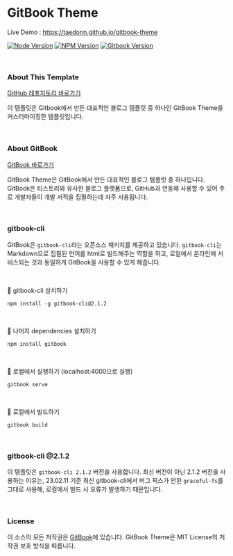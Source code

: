 # GitBook Theme

Live Demo : https://taedonn.github.io/gitbook-theme

[![Node Version](https://img.shields.io/badge/featured%20on-Node%20%4016.13.2-%2368a063)](#) [![NPM Version](https://img.shields.io/badge/featured%20on-NPM%20%408.1.2-%23cc3534)](#) [![Gitbook Version](https://img.shields.io/badge/featured%20on-gitbook--cli%20%402.1.2-%23333333)](#)

&nbsp;

### About This Template

[GitHub 레포지토리 바로가기](https://github.com/taedonn/gitbook-theme)

이 템플릿은 Gitbook에서 만든 대표적인 블로그 템플릿 중 하나인 GitBook Theme을 커스터마이징한 템플릿입니다.

&nbsp;

### About GitBook

[GitBook 바로가기](https://www.gitbook.com/explore)

GitBook Theme은 GitBook에서 만든 대표적인 블로그 템플릿 중 하나입니다. GitBook은 티스토리와 유사한 블로그 플랫폼으로, GitHub과 연동해 사용할 수 있어 주로 개발자들이 개발 서적을 집필하는데 자주 사용됩니다.

&nbsp;

### gitbook-cli

GitBook은 `gitbook-cli`라는 오픈소스 패키지를 제공하고 있습니다. `gitbook-cli`는 Markdown으로 집필된 언어를 html로 빌드해주는 역할을 하고, 로컬에서 온라인에 서비스되는 것과 동일하게 GitBook을 사용할 수 있게 해줍니다.

&nbsp;

📌 gitbook-cli 설치하기

```
npm install -g gitbook-cli@2.1.2
```

&nbsp;

📌 나머지 dependencies 설치하기

```
npm install gitbook
```

&nbsp;

📌 로컬에서 실행하기 (localhost:4000으로 실행)

```
gitbook serve
```

&nbsp;

📌 로컬에서 빌드하기

```
gitbook build
```

&nbsp;

### gitbook-cli @2.1.2

이 템플릿은 `gitbook-cli 2.1.2` 버전을 사용합니다. 최신 버전이 아닌 2.1.2 버전을 사용하는 이유는, 23.02.11 기준 최신 gitbook-cli에서 버그 픽스가 안된 `graceful-fs`를 그대로 사용해, 로컬에서 빌드 시 오류가 발생하기 때문입니다.

&nbsp;

### License

이 소스의 모든 저작권은 [GitBook](https://www.gitbook.com/explore)에 있습니다. GitBook Theme은 MIT License의 저작권 보호 방식을 따릅니다.

&nbsp;